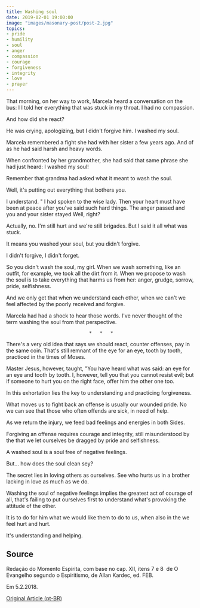 ```yaml
---
title: Washing soul
date: 2019-02-01 19:00:00
image: "images/masonary-post/post-2.jpg"
topics: 
- pride
- humility
- soul
- anger
- compassion
- courage
- forgiveness
- integrity
- love
- prayer
---
```


That morning, on her way to work, Marcela heard a conversation on the bus: I
I told her everything that was stuck in my throat. I had no compassion.

And how did she react?

He was crying, apologizing, but I didn't forgive him. I washed my soul.

Marcela remembered a fight she had with her sister a few years ago. And of
as he had said harsh and heavy words.

When confronted by her grandmother, she had said that same phrase she had just heard:
I washed my soul!

Remember that grandma had asked what it meant to wash the soul.

Well, it's putting out everything that bothers you.

I understand. " I had spoken to the wise lady. Then your heart must have been at peace
after you've said such hard things. The anger passed and you and your sister stayed
Well, right?

Actually, no. I'm still hurt and we're still brigades. But I said it all
what was stuck.

It means you washed your soul, but you didn't forgive.

I didn't forgive, I didn't forget.

So you didn't wash the soul, my girl. When we wash something, like an outfit,
for example, we took all the dirt from it. When we propose to wash the soul is
to take everything that harms us from her: anger, grudge, sorrow, pride, selfishness.

And we only get that when we understand each other, when we can't
we feel affected by the poorly received and forgive.

Marcela had had a shock to hear those words. I've never thought of the
term washing the soul from that perspective.

                                   *   *   *

There's a very old idea that says we should react, counter offenses, pay
in the same coin. That's still remnant of the eye for an eye, tooth by tooth,
practiced in the times of Moses.

Master Jesus, however, taught, "You have heard what was said: an eye for an eye and
tooth by tooth. I, however, tell you that you cannot resist evil; but if someone
to hurt you on the right face, offer him the other one too.

In this exhortation lies the key to understanding and practicing forgiveness.

What moves us to fight back an offense is usually our wounded pride. No
we can see that those who often offends are sick,
in need of help.

As we return the injury, we feed bad feelings and energies in both
Sides.

Forgiving an offense requires courage and integrity, still misunderstood by the
that we let ourselves be dragged by pride and selfishness.

A washed soul is a soul free of negative feelings.

But... how does the soul clean sey?

The secret lies in loving others as ourselves. See who hurts us in a
brother lacking in love as much as we do.

Washing the soul of negative feelings implies the greatest act of courage of all,
that's failing to put ourselves first to understand what's
provoking the attitude of the other.

It is to do for him what we would like them to do to us, when also in the
we feel hurt and hurt.

It's understanding and helping.

## Source
Redação do Momento Espírita, com base no cap. XII,
itens 7 e 8  de O Evangelho segundo o Espiritismo, de
Allan Kardec, ed. FEB.

Em 5.2.2018.

[Original Article (pt-BR)](http://momento.com.br/pt/ler_texto.php?id=5337)
